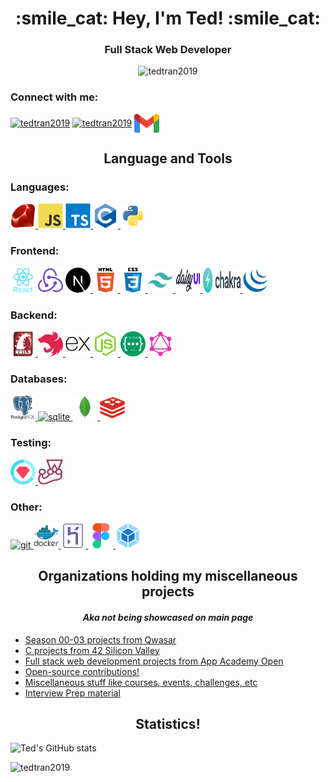 <h1 align="center">:smile_cat: Hey, I'm Ted! :smile_cat:</h1>
<h3 align="center">Full Stack Web Developer</h3>

<p align="center"> <img src="https://komarev.com/ghpvc/?username=tedtran2019&label=Profile%20views&color=0e75b6&style=flat" alt="tedtran2019" /> </p>

<h3 align="left">Connect with me: </h3>
<p align="left">
  <a href="https://linkedin.com/in/tedtran2019" target="blank"><img align="center" src="https://raw.githubusercontent.com/rahuldkjain/github-profile-readme-generator/master/src/images/icons/Social/linked-in-alt.svg" alt="tedtran2019" height="30" width="40" /></a>
  <a href="https://stackoverflow.com/users/12244608/tedtran2019" target="blank"><img align="center" src="https://raw.githubusercontent.com/rahuldkjain/github-profile-readme-generator/master/src/images/icons/Social/stack-overflow.svg" alt="tedtran2019" height="30" width="40" /></a>
  <a href="mailto:tedtran2019@gmail.com" target="blank"><img align="center" src="https://raw.githubusercontent.com/TedTran2019-Misc/icons/main/gmail-icon.svg" alt="tedtran2019" height="30" width="40" /></a>
</p>

<h2 align="center">Language and Tools</h2>
<h3 align="left">Languages:</h3>
<p align="left">
  <a href="https://www.ruby-lang.org/en/" target="_blank" rel="noreferrer"> <img src="https://raw.githubusercontent.com/devicons/devicon/master/icons/ruby/ruby-original.svg" alt="ruby" width="40" height="40"/> </a>
  <a href="https://developer.mozilla.org/en-US/docs/Web/JavaScript" target="_blank" rel="noreferrer"> <img src="https://raw.githubusercontent.com/devicons/devicon/master/icons/javascript/javascript-original.svg" alt="javascript" width="40" height="40"/> </a>
  <a href="https://www.typescriptlang.org/" target="_blank" rel="noreferrer"> <img src="https://raw.githubusercontent.com/devicons/devicon/master/icons/typescript/typescript-original.svg" alt="typescript" width="40" height="40"/> </a>
  <a href="https://www.cprogramming.com/" target="_blank" rel="noreferrer"> <img src="https://raw.githubusercontent.com/devicons/devicon/master/icons/c/c-original.svg" alt="c" width="40" height="40"/> </a>
  <a href="https://www.python.org" target="_blank" rel="noreferrer"> <img src="https://raw.githubusercontent.com/devicons/devicon/master/icons/python/python-original.svg" alt="python" width="40" height="40"/></a>
</p>
<h3 align="left">Frontend:</h3>
<p align="left">
  <a href="https://reactjs.org/" target="_blank" rel="noreferrer"> <img src="https://raw.githubusercontent.com/devicons/devicon/master/icons/react/react-original-wordmark.svg" alt="react" width="40" height="40"/></a> 
  <a href="https://redux.js.org" target="_blank" rel="noreferrer"> <img src="https://raw.githubusercontent.com/devicons/devicon/master/icons/redux/redux-original.svg" alt="redux" width="40" height="40"/></a>
  <a href="https://nextjs.org/" target="_blank" rel="noreferrer"> <img src="https://raw.githubusercontent.com/devicons/devicon/master/icons/nextjs/nextjs-original.svg" alt="nextjs" width="40" height="40"/> </a>
  <a href="https://www.w3.org/html/" target="_blank" rel="noreferrer"> <img src="https://raw.githubusercontent.com/devicons/devicon/master/icons/html5/html5-original-wordmark.svg" alt="html5" width="40" height="40"/> </a>
  <a href="https://www.w3schools.com/css/" target="_blank" rel="noreferrer"> <img src="https://raw.githubusercontent.com/devicons/devicon/master/icons/css3/css3-original-wordmark.svg" alt="css3" width="40" height="40"/> </a>
  <a href="https://tailwindcss.com/" target="_blank" rel="noreferrer"> <img src="https://raw.githubusercontent.com/devicons/devicon/master/icons/tailwindcss/tailwindcss-plain.svg" alt="tailwindcss" width="40" height="40"> </a>
  <a href="https://daisyui.com/" target="_blank" rel="noreferrer"> <img src="https://raw.githubusercontent.com/TedTran2019-Misc/icons/main/daisy-ui-logo.svg" alt="daisyui" width="40" height="40"> </a>
  <a href="https://chakra-ui.com/" target="_blank" rel="noreferrer"> <img src="https://raw.githubusercontent.com/TedTran2019-Misc/icons/main/chakra-ui-logo.png" alt="chakraui" width="60" height="40"> </a>
  <!-- <a href="https://threejs.org/" target="_blank" rel="noreferrer"> <img src="https://raw.githubusercontent.com/devicons/devicon/master/icons/threejs/threejs-original.svg" alt="threejs" width="40" height="40"> </a> -->
  <a href="https://jquery.com/" target="_blank" rel="noreferrer"> <img src="https://raw.githubusercontent.com/devicons/devicon/master/icons/jquery/jquery-original.svg" alt="jquery" width="40" height="40"> </a>
</p>

<h3 align="left">Backend:</h3>
<p align="left">
  <a href="https://rubyonrails.org" target="_blank" rel="noreferrer"> <img src="https://raw.githubusercontent.com/devicons/devicon/master/icons/rails/rails-original-wordmark.svg" alt="rails" width="40" height="40"/> </a>
  <a href="https://nestjs.com/" target="_blank" rel="noreferrer"> <img src="https://raw.githubusercontent.com/devicons/devicon/master/icons/nestjs/nestjs-plain.svg" alt="nestjs" width="40" height="40"/> </a>
  <a href="https://expressjs.com/" target="_blank" rel="noreferrer"> <img src="https://raw.githubusercontent.com/devicons/devicon/master/icons/express/express-original.svg" alt="expressjs" width="40" height="40"/> </a>
  <a href="https://nodejs.org/en/" target="_blank" rel="noreferrer"> <img src="https://raw.githubusercontent.com/devicons/devicon/master/icons/nodejs/nodejs-original.svg" alt="nodejs" width="40" height="40"/> </a>
  <a href="https://restfulapi.net/" target="_blank" rel="noreferrer"> <img src="https://raw.githubusercontent.com/TedTran2019-Misc/icons/main/rest-api.jpeg" alt="rest" width="40" height="40"/> </a>
  <a href="https://graphql.org/" target="_blank" rel="noreferrer"> <img src="https://raw.githubusercontent.com/devicons/devicon/master/icons/graphql/graphql-plain.svg" alt="graphql" width="40" height="40"/> </a>
</p>

<h3 align="left">Databases:</h3>
<p align="left">
  <a href="https://www.postgresql.org" target="_blank" rel="noreferrer"> <img src="https://raw.githubusercontent.com/devicons/devicon/master/icons/postgresql/postgresql-original-wordmark.svg" alt="postgresql" width="40" height="40"/> </a>
  <a href="https://www.sqlite.org/" target="_blank" rel="noreferrer"> <img src="https://www.vectorlogo.zone/logos/sqlite/sqlite-icon.svg" alt="sqlite" width="40" height="40"/> </a>
  <a href="https://www.mongodb.com/" target="_blank" rel="noreferrer"> <img src="https://raw.githubusercontent.com/devicons/devicon/master/icons/mongodb/mongodb-original.svg" alt="mongodb" width="40" height="40"/> </a>
  <a href="https://redis.io/" target="_blank" rel="noreferrer"> <img src="https://raw.githubusercontent.com/devicons/devicon/master/icons/redis/redis-plain.svg" alt="redis" width="40" height="40"/> </a>
</p>

<h3 align="left">Testing:</h3>
<p align="left">
  <a href="https://rspec.info/" target="_blank" rel="noreferrer"> <img src="https://raw.githubusercontent.com/devicons/devicon/master/icons/rspec/rspec-original.svg" alt="rspec" width="40" height="40"/> </a>
  <a href="https://jestjs.io/" target="_blank" rel="noreferrer"> <img src="https://raw.githubusercontent.com/devicons/devicon/master/icons/jest/jest-plain.svg" alt="jestjs" width="40" height="40"/> </a>
</p>

<h3 align="left">Other:</h3> 
<p align="left">
  <a href="https://git-scm.com/" target="_blank" rel="noreferrer"> <img src="https://www.vectorlogo.zone/logos/git-scm/git-scm-icon.svg" alt="git" width="40" height="40"/> </a>
  <a href="https://www.docker.com/" target="_blank" rel="noreferrer"> <img src="https://raw.githubusercontent.com/devicons/devicon/master/icons/docker/docker-original-wordmark.svg" alt="docker" width="40" height="40"/> </a>
  <a href="https://www.heroku.com/" target="_blank" rel="noreferrer"> <img src="https://raw.githubusercontent.com/devicons/devicon/master/icons/heroku/heroku-original.svg" alt="heroku" width="40" height="40"/> </a>
  <a href="https://www.figma.com/" target="_blank" rel="noreferrer"> <img src="https://raw.githubusercontent.com/devicons/devicon/master/icons/figma/figma-original.svg" alt="figma" width="40" height="40"/> </a>
  <a href="https://webpack.js.org/" target="_blank" rel="noreferrer"> <img src="https://raw.githubusercontent.com/devicons/devicon/master/icons/webpack/webpack-original.svg" alt="webpack" width="40" height="40"/> </a>
</p>

<h2 align="center">Organizations holding my miscellaneous projects</h2>
<h4 align="center"><i>Aka not being showcased on main page</i></h4>

- [Season 00-03 projects from Qwasar](https://github.com/TedTran2019-Qwasar)
- [C projects from 42 Silicon Valley](https://github.com/TedTran2019-42)
- [Full stack web development projects from App Academy Open](https://github.com/TedTran2019-App-Academy-Open)
- [Open-source contributions!](https://github.com/tedtran2019-forks)
- [Miscellaneous stuff like courses, events, challenges, etc ](https://github.com/TedTran2019-Misc)
- [Interview Prep material](https://github.com/TedTran2019-Interview-Prep)

<h2 align="center">Statistics!</h2>

![Ted's GitHub stats](https://github-readme-stats.vercel.app/api?username=tedtran2019&count_private=true&show_icons=true&theme=dracula)

<p><img align="left" src="https://github-readme-stats.vercel.app/api/top-langs?username=tedtran2019&show_icons=true&locale=en&layout=compact" alt="tedtran2019" /></p>

<!--
- 🔭 I’m currently working on ...
- 🌱 I’m currently learning ...
- 👯 I’m looking to collaborate on ...
- 🤔 I’m looking for help with ...
- 💬 Ask me about ...
- 📫 How to reach me: ...
- 😄 Pronouns: ...
- ⚡ Fun fact: ...
-->
